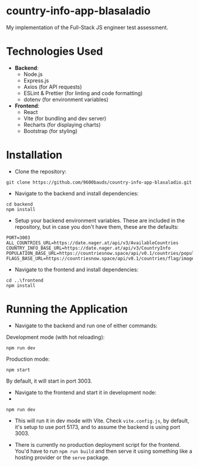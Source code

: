 # country-info-app-blasaladio
 My implementation of the Full-Stack JS engineer test assessment.

# Technologies Used
- **Backend**: 
  - Node.js
  - Express.js
  - Axios (for API requests)
  - ESLint & Prettier (for linting and code formatting)
  - dotenv (for environment variables)
- **Frontend**: 
  - React
  - Vite (for bundling and dev server)
  - Recharts (for displaying charts)
  - Bootstrap (for styling)

# Installation
- Clone the repository:
```
git clone https://github.com/9600bauds/country-info-app-blasaladio.git
```
- Navigate to the backend and install dependencies:
```
cd backend
npm install
```
- Setup your backend environment variables. These are included in the repository, but in case you don't have them, these are the defaults:
```
PORT=3003
ALL_COUNTRIES_URL=https://date.nager.at/api/v3/AvailableCountries
COUNTRY_INFO_BASE_URL=https://date.nager.at/api/v3/CountryInfo
POPULATION_BASE_URL=https://countriesnow.space/api/v0.1/countries/population
FLAGS_BASE_URL=https://countriesnow.space/api/v0.1/countries/flag/images
```
- Navigate to the frontend and install dependencies:
```
cd ..\frontend
npm install
```

# Running the Application
- Navigate to the backend and run one of either commands:

Development mode (with hot reloading):

`npm run dev`

Production mode:

`npm start`

By default, it will start in port 3003.

- Navigate to the frontend and start it in development node:
- 
`npm run dev`

  - This will run it in dev mode with Vite. Check `vite.config.js`, by default, it's setup to use port 5173, and to assume the backend is using port 3003.

  - There is currently no production deployment script for the frontend. You'd have to run `npm run build` and then serve it using something like a hosting provider or the `serve` package.
